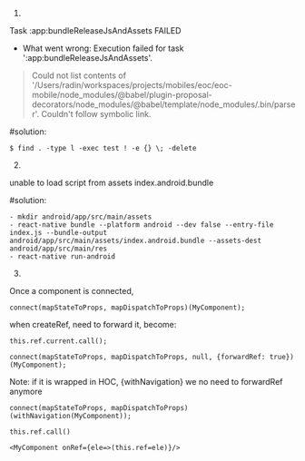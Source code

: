 1.
Task :app:bundleReleaseJsAndAssets FAILED
* What went wrong:
Execution failed for task ':app:bundleReleaseJsAndAssets'.
> Could not list contents of '/Users/radin/workspaces/projects/mobiles/eoc/eoc-mobile/node_modules/@babel/plugin-proposal-decorators/node_modules/@babel/template/node_modules/.bin/parser'. Couldn't follow symbolic link.

#solution: 

```
$ find . -type l -exec test ! -e {} \; -delete
```

2.
unable to load script from assets index.android.bundle

#solution:

```
- mkdir android/app/src/main/assets
- react-native bundle --platform android --dev false --entry-file index.js --bundle-output android/app/src/main/assets/index.android.bundle --assets-dest android/app/src/main/res
- react-native run-android
```

3. 
Once a component is connected, 
```
connect(mapStateToProps, mapDispatchToProps)(MyComponent);
```
when createRef, need to forward it, become:
```
this.ref.current.call();

connect(mapStateToProps, mapDispatchToProps, null, {forwardRef: true})(MyComponent);
```

Note: if it is wrapped in HOC, {withNavigation}
we no need to forwardRef anymore
```
connect(mapStateToProps, mapDispatchToProps)(withNavigation(MyComponent));

this.ref.call()

<MyComponent onRef={ele=>(this.ref=ele)}/>
```
